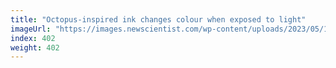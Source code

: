 ```yaml
---
title: "Octopus-inspired ink changes colour when exposed to light"
imageUrl: "https://images.newscientist.com/wp-content/uploads/2023/05/17173737/SEI_156365578.jpg?width=788"
index: 402
weight: 402
---
```

